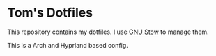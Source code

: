 # Tom's Dotfiles

This repository contains my dotfiles. I use [GNU Stow](https://www.gnu.org/software/stow/) to manage them.

This is a Arch and Hyprland based config.
